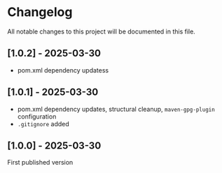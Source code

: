 # Changelog

All notable changes to this project will be documented in this file.

## [1.0.2] - 2025-03-30

- pom.xml dependency updatess

## [1.0.1] - 2025-03-30

- pom.xml dependency updates, structural cleanup, `maven-gpg-plugin` configuration
- `.gitignore` added

## [1.0.0] - 2025-03-30

First published version